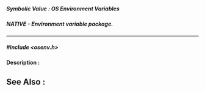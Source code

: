 ##### Symbolic Value : OS Environment Variables
##### NATIVE - Environment variable package.
---
##### #include <osenv.h>
**Description :**

**See Also :**
[](D:/md_files/.md)
---
